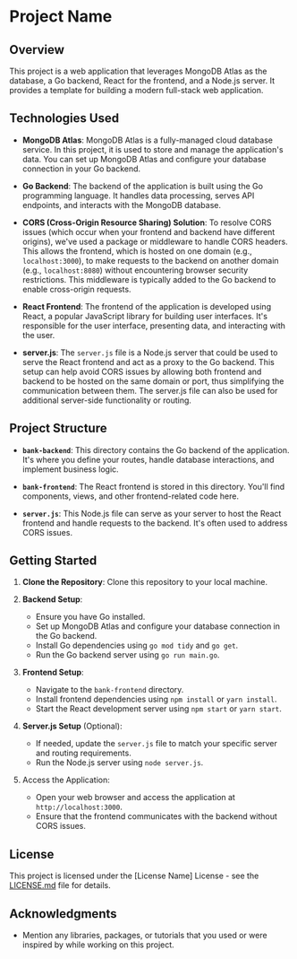 # Project Name

## Overview

This project is a web application that leverages MongoDB Atlas as the database, a Go backend, React for the frontend, and a Node.js server. It provides a template for building a modern full-stack web application.

## Technologies Used

- **MongoDB Atlas**: MongoDB Atlas is a fully-managed cloud database service. In this project, it is used to store and manage the application's data. You can set up MongoDB Atlas and configure your database connection in your Go backend.

- **Go Backend**: The backend of the application is built using the Go programming language. It handles data processing, serves API endpoints, and interacts with the MongoDB database.

- **CORS (Cross-Origin Resource Sharing) Solution**: To resolve CORS issues (which occur when your frontend and backend have different origins), we've used a package or middleware to handle CORS headers. This allows the frontend, which is hosted on one domain (e.g., `localhost:3000`), to make requests to the backend on another domain (e.g., `localhost:8080`) without encountering browser security restrictions. This middleware is typically added to the Go backend to enable cross-origin requests.

- **React Frontend**: The frontend of the application is developed using React, a popular JavaScript library for building user interfaces. It's responsible for the user interface, presenting data, and interacting with the user.

- **server.js**: The `server.js` file is a Node.js server that could be used to serve the React frontend and act as a proxy to the Go backend. This setup can help avoid CORS issues by allowing both frontend and backend to be hosted on the same domain or port, thus simplifying the communication between them. The server.js file can also be used for additional server-side functionality or routing.

## Project Structure

- **`bank-backend`**: This directory contains the Go backend of the application. It's where you define your routes, handle database interactions, and implement business logic.

- **`bank-frontend`**: The React frontend is stored in this directory. You'll find components, views, and other frontend-related code here.

- **`server.js`**: This Node.js file can serve as your server to host the React frontend and handle requests to the backend. It's often used to address CORS issues.

## Getting Started

1. **Clone the Repository**: Clone this repository to your local machine.

2. **Backend Setup**:
   - Ensure you have Go installed.
   - Set up MongoDB Atlas and configure your database connection in the Go backend.
   - Install Go dependencies using `go mod tidy` and `go get`.
   - Run the Go backend server using `go run main.go`.

3. **Frontend Setup**:
   - Navigate to the `bank-frontend` directory.
   - Install frontend dependencies using `npm install` or `yarn install`.
   - Start the React development server using `npm start` or `yarn start`.

4. **Server.js Setup** (Optional):
   - If needed, update the `server.js` file to match your specific server and routing requirements.
   - Run the Node.js server using `node server.js`.

5. Access the Application:
   - Open your web browser and access the application at `http://localhost:3000`.
   - Ensure that the frontend communicates with the backend without CORS issues.

## License

This project is licensed under the [License Name] License - see the [LICENSE.md](LICENSE.md) file for details.

## Acknowledgments

- Mention any libraries, packages, or tutorials that you used or were inspired by while working on this project.
